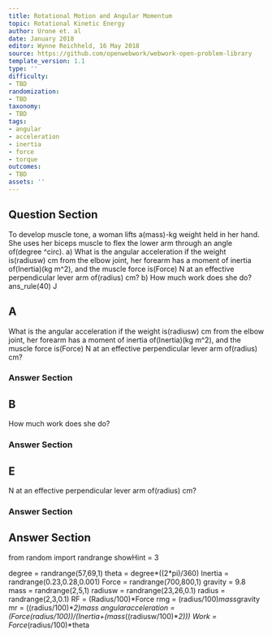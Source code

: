 ```yaml
---
title: Rotational Motion and Angular Momentum
topic: Rotational Kinetic Energy
author: Urone et. al
date: January 2018
editor: Wynne Reichheld, 16 May 2018
source: https://github.com/openwebwork/webwork-open-problem-library
template_version: 1.1
type: ''
difficulty:
- TBD
randomization:
- TBD
taxonomy:
- TBD
tags:
- angular
- acceleration
- inertia
- force
- torque
outcomes:
- TBD
assets: ''
---
```


## Question Section 

To develop muscle tone, a woman lifts a(mass)-kg weight held in her hand. She uses her biceps muscle to flex the lower arm through an angle of(degree ^circ). 
a) What is the angular acceleration if the weight is(radiusw) cm from the elbow joint, her forearm has a moment of inertia of(Inertia)(kg m^2), and the muscle force is(Force) N at an effective perpendicular lever arm of(radius) cm? 
b) How much work does she do?
ans_rule(40) J

## A
What is the angular acceleration if the weight is(radiusw) cm from the elbow joint, her forearm has a moment of inertia of(Inertia)(kg m^2), and the muscle force is(Force) N at an effective perpendicular lever arm of(radius) cm? 
### Answer Section
## B
How much work does she do?
### Answer Section
## E
N at an effective perpendicular lever arm of(radius) cm? 
### Answer Section


## Answer Section

from random import randrange
showHint = 3

degree = randrange(57,69,1)
theta = degree*((2*pi)/360)
Inertia = randrange(0.23,0.28,0.001)
Force = randrange(700,800,1)
gravity = 9.8
mass = randrange(2,5,1)
radiusw = randrange(23,26,0.1)
radius = randrange(2,3,0.1)
RF = (Radius/100)*Force
rmg = (radius/100)*mass*gravity
mr = ((radius/100)**2)*mass
angularacceleration = (Force*(radius/100))/(Inertia+(mass*((radiusw/100)**2)))
Work = Force*(radius/100)*theta